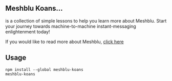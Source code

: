 ## Meshblu Koans...
is a collection of simple lessons to help you learn more about Meshblu. Start your journey towards machine-to-machine instant-messaging enlightenment today!

If you would like to read more about Meshblu, [click here](https://meshblu.readme.io/)

## Usage
```
npm install --global meshblu-koans
meshblu-koans
```
